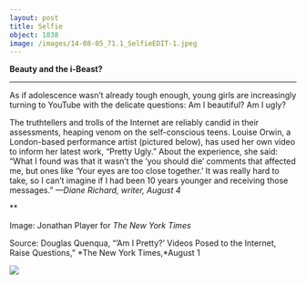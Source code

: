 ```yaml
---
layout: post
title: Selfie
object: 1838
image: /images/14-08-05_71.1_SelfieEDIT-1.jpeg
---
```

**Beauty and the i-Beast?**

****

As if adolescence wasn’t already tough enough, young girls are increasingly turning to YouTube with the delicate questions: Am I beautiful? Am I ugly?

The truthtellers and trolls of the Internet are reliably candid in their assessments, heaping venom on the self-conscious teens. Louise Orwin, a London-based performance artist (pictured below), has used her own video to inform her latest work, “Pretty Ugly.” About the experience, she said: “What I found was that it wasn’t the ‘you should die’ comments that affected me, but ones like ‘Your eyes are too close together.’ It was really hard to take, so I can’t imagine if I had been 10 years younger and receiving those messages.”
 *—Diane Richard, writer, August 4*

**

Image: Jonathan Player for *The New York Times*

Source: Douglas Quenqua, “’Am I Pretty?’ Videos Posed to the Internet, Raise Questions,” *The New York Times,*August 1

![]({{siteurl.base}}/images/14-08-05_71.1_SelfieEDIT-1.jpeg)
